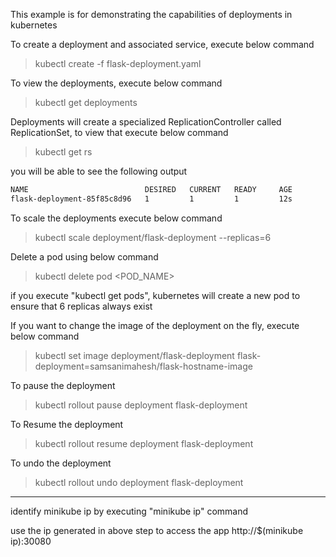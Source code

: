 This example is for demonstrating the capabilities of deployments in kubernetes

To create a deployment and associated service, execute below command

> kubectl create -f flask-deployment.yaml

To view the deployments, execute below command

> kubectl get deployments 

Deployments will create a specialized ReplicationController called ReplicationSet, to view that execute below command

> kubectl get rs

you will be able to see the following output
```sh
NAME                          DESIRED   CURRENT   READY     AGE
flask-deployment-85f85c8d96   1         1         1         12s
```

To scale the deployments execute below command

> kubectl scale deployment/flask-deployment --replicas=6

Delete a pod using below command
> kubectl delete pod <POD_NAME>

if you execute "kubectl get pods", kubernetes will create a new pod to ensure that 6 replicas always exist

If you want to change the image of the deployment on the fly, execute below command

> kubectl set image deployment/flask-deployment flask-deployment=samsanimahesh/flask-hostname-image

To pause the deployment

> kubectl rollout pause deployment flask-deployment

To Resume the deployment

> kubectl rollout resume deployment flask-deployment

To undo the deployment

> kubectl rollout undo deployment flask-deployment

---------------------------------------------------------

identify minikube ip by executing "minikube ip" command

use the ip generated in above step to access the app http://$(minikube ip):30080
